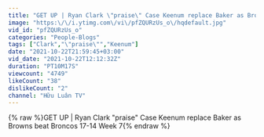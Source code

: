 ```yaml
---
title: "GET UP | Ryan Clark \"praise\" Case Keenum replace Baker as Browns beat Broncos 17-14 Week 7"
image: "https:\/\/i.ytimg.com\/vi\/pfZQURzUs_o\/hqdefault.jpg"
vid_id: "pfZQURzUs_o"
categories: "People-Blogs"
tags: ["Clark","\"praise\"","Keenum"]
date: "2021-10-22T21:59:45+03:00"
vid_date: "2021-10-22T12:12:32Z"
duration: "PT10M17S"
viewcount: "4749"
likeCount: "38"
dislikeCount: "2"
channel: "Hữu Luân TV"
---
```

{% raw %}GET UP | Ryan Clark &quot;praise&quot; Case Keenum replace Baker as Browns beat Broncos 17-14 Week 7{% endraw %}
